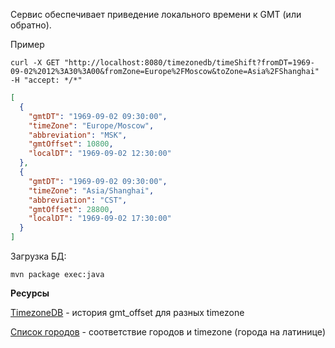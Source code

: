 Сервис обеспечивает приведение локального времени к GMT (или обратно).

Пример

```shell
curl -X GET "http://localhost:8080/timezonedb/timeShift?fromDT=1969-09-02%2012%3A30%3A00&fromZone=Europe%2FMoscow&toZone=Asia%2FShanghai" -H "accept: */*"
```

```json
[
  {
    "gmtDT": "1969-09-02 09:30:00",
    "timeZone": "Europe/Moscow",
    "abbreviation": "MSK",
    "gmtOffset": 10800,
    "localDT": "1969-09-02 12:30:00"
  },
  {
    "gmtDT": "1969-09-02 09:30:00",
    "timeZone": "Asia/Shanghai",
    "abbreviation": "CST",
    "gmtOffset": 28800,
    "localDT": "1969-09-02 17:30:00"
  }
]
```

Загрузка БД:

```shell
mvn package exec:java
```

**Ресурсы**

[TimezoneDB](https://timezonedb.com/files/timezonedb.csv.zip) - история gmt_offset для разных timezone

[Список городов](https://raw.githubusercontent.com/kevinroberts/city-timezones/master/data/cityMap.json) - cоответствие
городов и timezone (города на латинице)

